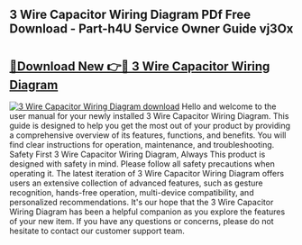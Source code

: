 ## 3 Wire Capacitor Wiring Diagram PDf Free Download - Part-h4U Service Owner Guide vj3Ox

# <h2><a href="http://dfjxzij.blite.top/?on=3+Wire+Capacitor+Wiring+Diagram">🔗Download New 👉🔴 3 Wire Capacitor Wiring Diagram</a></h2>

[![3 Wire Capacitor Wiring Diagram download](https://i.imgur.com/lujVjoI.png)](http://dfjxzij.blite.top/?on=3+Wire+Capacitor+Wiring+Diagram)
Hello and welcome to the user manual for your newly installed 3 Wire Capacitor Wiring Diagram. This guide is designed to help you get the most out of your product by providing a comprehensive overview of its features, functions, and benefits. You will find clear instructions for operation, maintenance, and troubleshooting. Safety First 3 Wire Capacitor Wiring Diagram, Always This product is designed with safety in mind. Please follow all safety precautions when operating it. The latest iteration of 3 Wire Capacitor Wiring Diagram offers users an extensive collection of advanced features, such as gesture recognition, hands-free operation, multi-device compatibility, and personalized recommendations. It's our hope that the 3 Wire Capacitor Wiring Diagram has been a helpful companion as you explore the features of your new item. If you have any questions or concerns, please do not hesitate to contact our customer support team.
